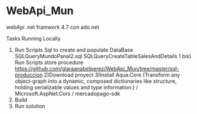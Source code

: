 

# WebApi_Mun
webApi .net framwork 4.7 con ado.net


Tasks
Running Locally
1) Run Scripts Sql to create and populate DataBase 
SQLQueryMundoPanal2.sql
SQLQueryCreateTableSalesAndDetails
1 bis) Run Scripts store procedure
https://github.com/glaraanabelperez/WebApi_Mun/tree/master/sql-produccion
2)Download proyect
3)Install
Aqua.Core (Transform any object-graph into a dynamic, composed dictionaries like structure, holding serializable values and type information.)
 / Microsoft.AspNet.Cors / mercadopago-sdk
4) Build 
5) Run solution

